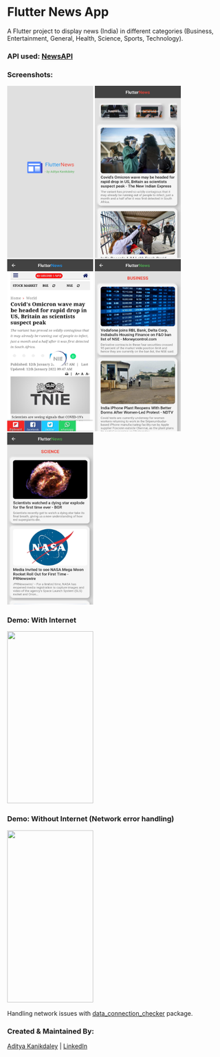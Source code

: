 # Flutter News App

A Flutter project to display news (India) in different categories (Business, Entertainment, General, Health, Science, Sports, Technology).

### API used: [NewsAPI](https://newsapi.org/)

### Screenshots:
<img src="https://github.com/AdityaKanikdaley/NewsApp/blob/master/git_IMG/1.jpg" width="200" height="400" />   <img src="https://github.com/AdityaKanikdaley/NewsApp/blob/master/git_IMG/2.jpg" width="200" height="400" />   <img src="https://github.com/AdityaKanikdaley/NewsApp/blob/master/git_IMG/3.jpg" width="200" height="400" />   <img src="https://github.com/AdityaKanikdaley/NewsApp/blob/master/git_IMG/4.jpg" width="200" height="400" />   <img src="https://github.com/AdityaKanikdaley/NewsApp/blob/master/git_IMG/5.jpg" width="200" height="400" />

### Demo: With Internet
<img src="https://github.com/AdityaKanikdaley/NewsApp/blob/master/git_IMG/demo_1.gif" width="200" height="400" />

### Demo: Without Internet (Network error handling)
<img src="https://github.com/AdityaKanikdaley/NewsApp/blob/master/git_IMG/demo_2.gif" width="200" height="400" />

Handling network issues with [data_connection_checker](https://pub.dev/packages/data_connection_checker/versions/0.3.4) package.

### Created & Maintained By:
[Aditya Kanikdaley](https://github.com/AdityaKanikdaley) | [LinkedIn](https://www.linkedin.com/in/aditya-kanikdaley-471452190/)

